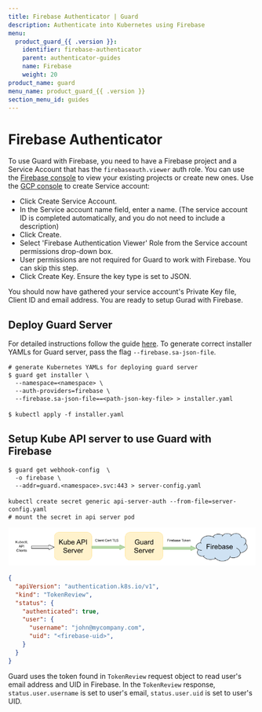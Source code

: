 ```yaml
---
title: Firebase Authenticator | Guard
description: Authenticate into Kubernetes using Firebase
menu:
  product_guard_{{ .version }}:
    identifier: firebase-authenticator
    parent: authenticator-guides
    name: Firebase
    weight: 20
product_name: guard
menu_name: product_guard_{{ .version }}
section_menu_id: guides
---
```


# Firebase Authenticator
To use Guard with Firebase, you need to have a Firebase project and a Service Account that has the `firebaseauth.viewer` auth role.
You can use the [Firebase console](https://console.firebase.google.com/) to view your existing projects or create new ones.
Use the [GCP console](https://console.cloud.google.com/iam-admin/serviceaccounts) to create Service account:
- Click Create Service Account.
- In the Service account name field, enter a name. (The service account ID is completed automatically, and you do not need to include a description)
- Click Create.
- Select 'Firebase Authentication Viewer' Role from the Service account permissions drop-down box.
- User permissions are not required for Guard to work with Firebase. You can skip this step.
- Click Create Key. Ensure the key type is set to JSON.

You should now have gathered your service account's Private Key file, Client ID and email address. You are ready to setup Gurad with Firebase.

## Deploy Guard Server
For detailed instructions follow the guide [here](/docs/setup/install.md). To generate correct installer YAMLs for Guard server, pass the flag `--firebase.sa-json-file`.

```console
# generate Kubernetes YAMLs for deploying guard server
$ guard get installer \
  --namespace=<namespace> \
  --auth-providers=firebase \
  --firebase.sa-json-file==<path-json-key-file> > installer.yaml

$ kubectl apply -f installer.yaml
```

## Setup Kube API server to use Guard with Firebase
```console
$ guard get webhook-config  \
  -o firebase \
  --addr=guard.<namespace>.svc:443 > server-config.yaml

kubectl create secret generic api-server-auth --from-file=server-config.yaml
# mount the secret in api server pod
```

![firebase-webhook-flow](/docs/images/firebase-webhook-flow.png)
```json
{
  "apiVersion": "authentication.k8s.io/v1",
  "kind": "TokenReview",
  "status": {
    "authenticated": true,
    "user": {
      "username": "john@mycompany.com",
      "uid": "<firebase-uid>",
    }
  }
}
```
Guard uses the token found in `TokenReview` request object to read user's email address and UID in Firebase. In the `TokenReview` response, `status.user.username` is set to user's email, `status.user.uid` is set to user's UID.
